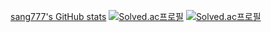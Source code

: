 [sang777's GitHub stats](https://github-readme-stats.vercel.app/api?username=sang777&show_icons=true&theme=cobalt)
[![Solved.ac프로필](http://mazassumnida.wtf/api/v2/generate_badge?boj=sang777)](https://solved.ac/sang777)
[![Solved.ac프로필](http://mazassumnida.wtf/api/mini/generate_badge?boj=sang777)](https://solved.ac/sang777)
